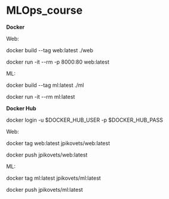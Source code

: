 # MLOps_course

**Docker**

Web:

docker build --tag web:latest ./web

docker run -it --rm -p 8000:80 web:latest 


ML:

docker build --tag ml:latest ./ml

docker run -it --rm ml:latest


**Docker Hub**

docker login -u $DOCKER_HUB_USER -p $DOCKER_HUB_PASS


Web:

docker tag web:latest jpikovets/web:latest

docker push jpikovets/web:latest

ML:

docker tag ml:latest jpikovets/ml:latest

docker push jpikovets/ml:latest


